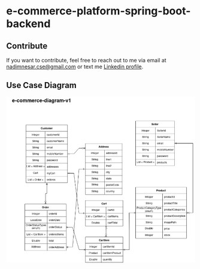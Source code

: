 # e-commerce-platform-spring-boot-backend

## Contribute
If you want to contribute, feel free to reach out to me via email at [nadimnesar.cse@gmail.com](mailto:nadimnesar.cse@gmail.com) or text me [Linkedin profile](https://www.linkedin.com/in/nadimnesar/).

## Use Case Diagram
<img src="/src/main/resources/static/img/e-commerce-diagram-v1.drawio.png">
